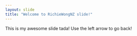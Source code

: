 ```yaml
---
layout: slide
title: "Welcome to RichieWongNZ slide!"
---
```

This is my awesome slide tada!
Use the left arrow to go back!
